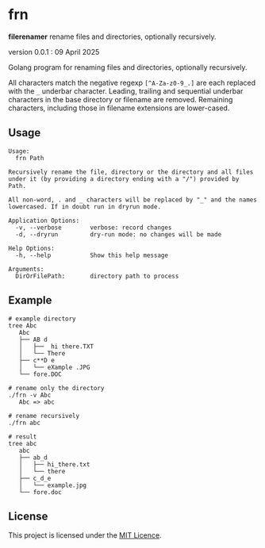 # frn

**filerenamer** rename files and directories, optionally recursively.

version 0.0.1 : 09 April 2025

Golang program for renaming files and directories, optionally recursively.

All characters match the negative regexp `[^A-Za-z0-9_.]` are each
replaced with the `_` underbar character. Leading, trailing and
sequential underbar characters in the base directory or filename are
removed. Remaining characters, including those in filename extensions
are lower-cased. 

## Usage

```
Usage:
  frn Path

Recursively rename the file, directory or the directory and all files
under it (by providing a directory ending with a "/") provided by Path.

All non-word, . and _ characters will be replaced by "_" and the names
lowercased. If in doubt run in dryrun mode. 

Application Options:
  -v, --verbose        verbose: record changes
  -d, --dryrun         dry-run mode: no changes will be made

Help Options:
  -h, --help           Show this help message

Arguments:
  DirOrFilePath:       directory path to process

```

## Example

```
# example directory
tree Abc
   Abc
   ├── AB d
   │   ├──  hi there.TXT
   │   └── There
   ├── c**D e
   │   └── eXample .JPG 
   └── fore.DOC

# rename only the directory
./frn -v Abc
   Abc => abc

# rename recursively
./frn abc

# result
tree abc
   abc
   ├── ab_d
   │   ├── hi_there.txt
   │   └── there
   ├── c_d_e
   │   └── example.jpg
   └── fore.doc

```


## License

This project is licensed under the [MIT Licence](LICENCE).
